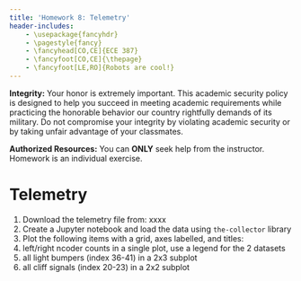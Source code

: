 ```yaml
---
title: 'Homework 8: Telemetry'
header-includes:
    - \usepackage{fancyhdr}
    - \pagestyle{fancy}
    - \fancyhead[CO,CE]{ECE 387}
    - \fancyfoot[CO,CE]{\thepage}
    - \fancyfoot[LE,RO]{Robots are cool!}
---
```


**Integrity:** Your honor is extremely important.  This academic security policy is designed to help you succeed in meeting academic requirements while practicing the honorable behavior our country rightfully demands of its military.  Do not compromise your integrity by violating academic security or by taking unfair advantage of your classmates.

**Authorized Resources:** You can **ONLY** seek help from the instructor. Homework
is an individual exercise.

# Telemetry

1. Download the telemetry file from: xxxx
1. Create a Jupyter notebook and load the data using `the-collector` library
1. Plot the following items with a grid, axes labelled, and titles:
  1. left/right ncoder counts in a single plot, use a legend for the 2 datasets
  1. all light bumpers (index 36-41) in a 2x3 subplot
  1. all cliff signals (index 20-23) in a 2x2 subplot
